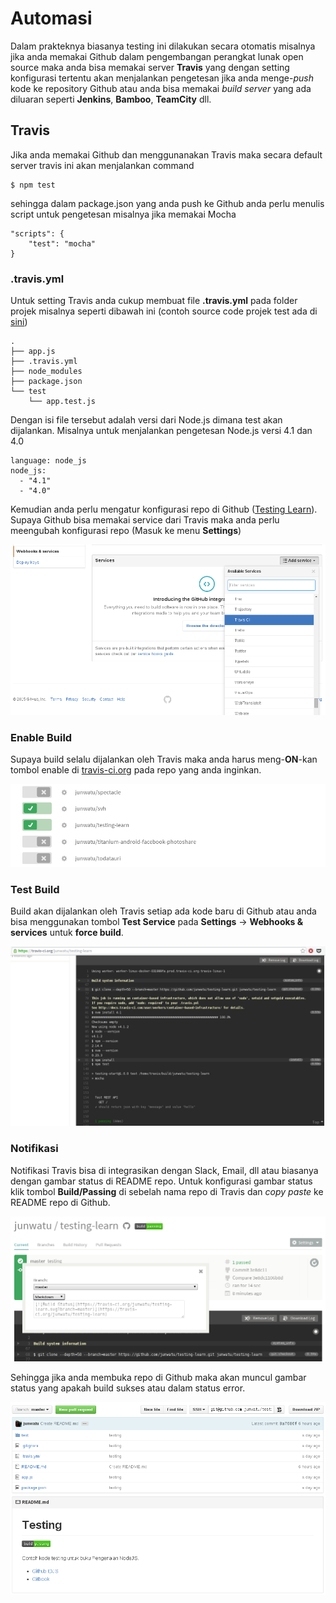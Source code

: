 # Automasi

Dalam prakteknya biasanya testing ini dilakukan secara otomatis misalnya jika anda memakai Github dalam pengembangan perangkat lunak open source maka anda bisa memakai server **Travis** yang dengan setting konfigurasi tertentu akan menjalankan pengetesan jika anda menge-_push_ kode ke repository Github atau anda bisa memakai _build server_ yang ada diluaran seperti **Jenkins**, **Bamboo**, **TeamCity** dll.

## Travis

Jika anda memakai Github dan menggunanakan Travis maka secara default server travis ini akan menjalankan command

```text
$ npm test
```

sehingga dalam package.json yang anda push ke Github anda perlu menulis script untuk pengetesan misalnya jika memakai Mocha

```text
"scripts": {
    "test": "mocha"
}
```

### .travis.yml

Untuk setting Travis anda cukup membuat file **.travis.yml** pada folder projek misalnya seperti dibawah ini \(contoh source code projek test ada di [sini](https://github.com/junwatu/testing-learn)\)

```text
.
├── app.js
├── .travis.yml
├── node_modules
├── package.json
└── test
    └── app.test.js
```

Dengan isi file tersebut adalah versi dari Node.js dimana test akan dijalankan. Misalnya untuk menjalankan pengetesan Node.js versi 4.1 dan 4.0

```text
language: node_js
node_js:
  - "4.1"
  - "4.0"
```

Kemudian anda perlu mengatur konfigurasi repo di Github \([Testing Learn](https://github.com/junwatu/testing-learn)\). Supaya Github bisa memakai service dari Travis maka anda perlu meengubah konfigurasi repo \(Masuk ke menu **Settings**\)

![](../.gitbook/assets/github-service.png)

### Enable Build

Supaya build selalu dijalankan oleh Travis maka anda harus meng-**ON**-kan tombol enable di [travis-ci.org](https://travis-ci.org) pada repo yang anda inginkan.

![](../.gitbook/assets/enable.png)

### Test Build

Build akan dijalankan oleh Travis setiap ada kode baru di Github atau anda bisa menggunakan tombol **Test Service** pada **Settings** -&gt; **Webhooks & services** untuk **force build**.

![](../.gitbook/assets/testing-ci.png)

### Notifikasi

Notifikasi Travis bisa di integrasikan dengan Slack, Email, dll atau biasanya dengan gambar status di README repo. Untuk konfigurasi gambar status klik tombol **Build/Passing** di sebelah nama repo di Travis dan _copy paste_ ke README repo di Github.

![](../.gitbook/assets/image-build.png)

Sehingga jika anda membuka repo di Github maka akan muncul gambar status yang apakah build sukses atau dalam status error.

![](../.gitbook/assets/notif.png)

